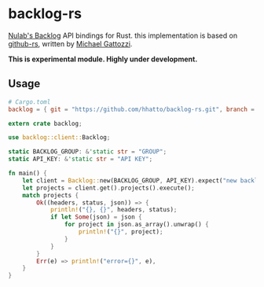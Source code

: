 # backlog-rs

[Nulab's Backlog](https://developer.nulab-inc.com/docs/backlog/) API bindings for Rust.
this implementation is based on [github-rs](https://github.com/mgattozzi/github-rs),
written by [Michael Gattozzi](https://github.com/mgattozzi).

**This is experimental module. Highly under development.**


## Usage

```toml
# Cargo.toml
backlog = { git = "https://github.com/hhatto/backlog-rs.git", branch = "master" }
```

```rust
extern crate backlog;

use backlog::client::Backlog;

static BACKLOG_GROUP: &'static str = "GROUP";
static API_KEY: &'static str = "API KEY";

fn main() {
    let client = Backlog::new(BACKLOG_GROUP, API_KEY).expect("new backlog fail");
    let projects = client.get().projects().execute();
    match projects {
        Ok((headers, status, json)) => {
            println!("{}, {}", headers, status);
            if let Some(json) = json {
                for project in json.as_array().unwrap() {
                    println!("{}", project);
                }
            }
        }
        Err(e) => println!("error={}", e),
    }
}
```

